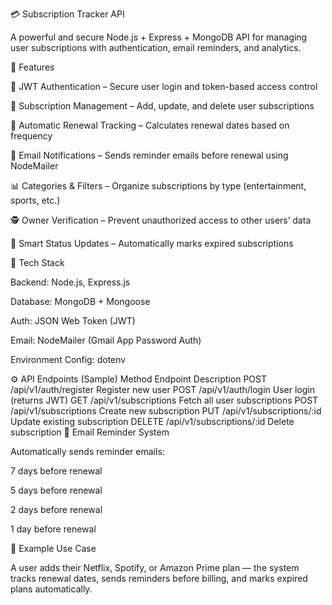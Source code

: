💳 Subscription Tracker API

A powerful and secure Node.js + Express + MongoDB API for managing user subscriptions with authentication, email reminders, and analytics.

🚀 Features

🔐 JWT Authentication – Secure user login and token-based access control

📅 Subscription Management – Add, update, and delete user subscriptions

🔁 Automatic Renewal Tracking – Calculates renewal dates based on frequency

📧 Email Notifications – Sends reminder emails before renewal using NodeMailer

📊 Categories & Filters – Organize subscriptions by type (entertainment, sports, etc.)

🕵️ Owner Verification – Prevent unauthorized access to other users’ data

🧠 Smart Status Updates – Automatically marks expired subscriptions

🧩 Tech Stack

Backend: Node.js, Express.js

Database: MongoDB + Mongoose

Auth: JSON Web Token (JWT)

Email: NodeMailer (Gmail App Password Auth)

Environment Config: dotenv

⚙️ API Endpoints (Sample)
Method	Endpoint	Description
POST	/api/v1/auth/register	Register new user
POST	/api/v1/auth/login	User login (returns JWT)
GET	/api/v1/subscriptions	Fetch all user subscriptions
POST	/api/v1/subscriptions	Create new subscription
PUT	/api/v1/subscriptions/:id	Update existing subscription
DELETE	/api/v1/subscriptions/:id	Delete subscription
📨 Email Reminder System

Automatically sends reminder emails:

7 days before renewal

5 days before renewal

2 days before renewal

1 day before renewal

🧠 Example Use Case

A user adds their Netflix, Spotify, or Amazon Prime plan — the system tracks renewal dates, sends reminders before billing, and marks expired plans automatically.
